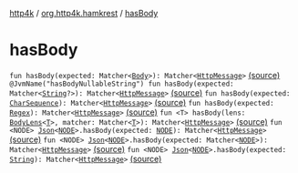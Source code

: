 [http4k](../index.md) / [org.http4k.hamkrest](index.md) / [hasBody](./has-body.md)

# hasBody

`fun hasBody(expected: Matcher<`[`Body`](../org.http4k.core/-body/index.md)`>): Matcher<`[`HttpMessage`](../org.http4k.core/-http-message/index.md)`>` [(source)](https://github.com/http4k/http4k/blob/master/http4k-testing-hamkrest/src/main/kotlin/org/http4k/hamkrest/httpMessage.kt#L42)
`@JvmName("hasBodyNullableString") fun hasBody(expected: Matcher<`[`String`](https://kotlinlang.org/api/latest/jvm/stdlib/kotlin/-string/index.html)`?>): Matcher<`[`HttpMessage`](../org.http4k.core/-http-message/index.md)`>` [(source)](https://github.com/http4k/http4k/blob/master/http4k-testing-hamkrest/src/main/kotlin/org/http4k/hamkrest/httpMessage.kt#L45)
`fun hasBody(expected: `[`CharSequence`](https://kotlinlang.org/api/latest/jvm/stdlib/kotlin/-char-sequence/index.html)`): Matcher<`[`HttpMessage`](../org.http4k.core/-http-message/index.md)`>` [(source)](https://github.com/http4k/http4k/blob/master/http4k-testing-hamkrest/src/main/kotlin/org/http4k/hamkrest/httpMessage.kt#L50)
`fun hasBody(expected: `[`Regex`](https://kotlinlang.org/api/latest/jvm/stdlib/kotlin.text/-regex/index.html)`): Matcher<`[`HttpMessage`](../org.http4k.core/-http-message/index.md)`>` [(source)](https://github.com/http4k/http4k/blob/master/http4k-testing-hamkrest/src/main/kotlin/org/http4k/hamkrest/httpMessage.kt#L52)
`fun <T> hasBody(lens: `[`BodyLens`](../org.http4k.lens/-body-lens/index.md)`<`[`T`](has-body.md#T)`>, matcher: Matcher<`[`T`](has-body.md#T)`>): Matcher<`[`HttpMessage`](../org.http4k.core/-http-message/index.md)`>` [(source)](https://github.com/http4k/http4k/blob/master/http4k-testing-hamkrest/src/main/kotlin/org/http4k/hamkrest/httpMessage.kt#L54)
`fun <NODE> `[`Json`](../org.http4k.format/-json/index.md)`<`[`NODE`](has-body.md#NODE)`>.hasBody(expected: `[`NODE`](has-body.md#NODE)`): Matcher<`[`HttpMessage`](../org.http4k.core/-http-message/index.md)`>` [(source)](https://github.com/http4k/http4k/blob/master/http4k-testing-hamkrest/src/main/kotlin/org/http4k/hamkrest/httpMessage.kt#L56)
`fun <NODE> `[`Json`](../org.http4k.format/-json/index.md)`<`[`NODE`](has-body.md#NODE)`>.hasBody(expected: Matcher<`[`NODE`](has-body.md#NODE)`>): Matcher<`[`HttpMessage`](../org.http4k.core/-http-message/index.md)`>` [(source)](https://github.com/http4k/http4k/blob/master/http4k-testing-hamkrest/src/main/kotlin/org/http4k/hamkrest/httpMessage.kt#L58)
`fun <NODE> `[`Json`](../org.http4k.format/-json/index.md)`<`[`NODE`](has-body.md#NODE)`>.hasBody(expected: `[`String`](https://kotlinlang.org/api/latest/jvm/stdlib/kotlin/-string/index.html)`): Matcher<`[`HttpMessage`](../org.http4k.core/-http-message/index.md)`>` [(source)](https://github.com/http4k/http4k/blob/master/http4k-testing-hamkrest/src/main/kotlin/org/http4k/hamkrest/httpMessage.kt#L60)
